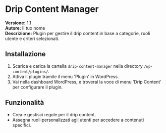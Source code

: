 # Drip Content Manager

**Versione:** 1.1  
**Autore:** Il tuo nome  
**Descrizione:** Plugin per gestire il drip content in base a categorie, ruoli utente e criteri selezionati.

## Installazione

1. Scarica e carica la cartella `drip-content-manager` nella directory `/wp-content/plugins/`.
2. Attiva il plugin tramite il menu 'Plugin' in WordPress.
3. Vai nella dashboard WordPress, e troverai la voce di menu 'Drip Content' per configurare il plugin.

## Funzionalità
- Crea e gestisci regole per il drip content.
- Assegna ruoli personalizzati agli utenti per accedere a contenuti specifici.

